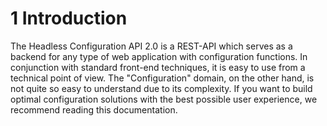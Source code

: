 # 1 Introduction
The Headless Configuration API 2.0 is a REST-API which serves as a backend for any type of web application with configuration functions.
In conjunction with standard front-end techniques, it is easy to use from a technical point of view.
The "Configuration" domain, on the other hand, is not quite so easy to understand due to its complexity.
If you want to build optimal configuration solutions with the best possible user experience, we recommend reading this documentation.

